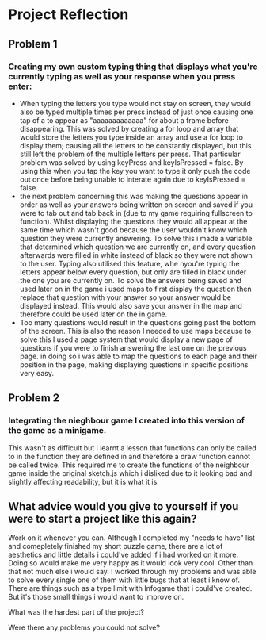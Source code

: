 # Project Reflection

## Problem 1
### Creating my own custom typing thing that displays what you're currently typing as well as your response when you press enter:
- When typing the letters you type would not stay on screen, they would also be typed multiple times per press instead of just once causing one tap of a to appear as "aaaaaaaaaaaaa" for about a frame before disappearing. This was solved by creating a for loop and array that would store the letters you type inside an array and use a for loop to display them; causing all the letters to be constantly displayed, but this still left the problem of the multiple letters per press. That particular problem was solved by using keyPress and keyIsPressed = false. By using this when you tap the key you want to type it only push the code out once before being unable to interate again due to keyIsPressed = false. 
- the next problem concerning this was making the questions appear in order as well as your answers being written on screen and saved if you were to tab out and tab back in (due to my game requiring fullscreen to function). Whilst displaying the questions they would all appear at the same time which wasn't good because the user wouldn't know which question they were currently answering. To solve this i made a variable that determined which question we are currently on, and every question afterwards were filled in white instead of black so they were not shown to the user. Typing also utilised this feature, whe nyou're typing the letters appear below every question, but only are filled in black under the one you are currently on. To solve the answers being saved and used later on in the game i used maps to first display the question then replace that question with your answer so your answer would be displayed instead. This would also save your answer in the map and therefore could be used later on the in game.
- Too many questions would result in the questions going past the bottom of the screen. This is also the reason I needed to use maps because to solve this I used a page system that would display a new page of questions if you were to finish answering the last one on the previous page. in doing so i was able to map the questions to each page and their position in the page, making displaying questions in specific positions very easy.

## Problem 2
### Integrating the nieghbour game I created into this version of the game as a minigame.
This wasn't as difficult but i learnt a lesson that functions can only be called to in the function they are defined in and therefore a draw function cannot be called twice. This required me to create the functions of the neighbour game inside the original sketch.js which i disliked due to it looking bad and slightly affecting readability, but it is what it is.

## What advice would you give to yourself if you were to start a project like this again?
Work on it whenever you can. Although I completed my "needs to have" list and comepletely finished my short puzzle game, there are a lot of aesthetics and little details i could've added if i had worked on it more. Doing so would make me very happy as it would look very cool. Other than that not much else i would say. I worked through my problems and was able to solve every single one of them with little bugs that at least i know of. There are things such as a type limit with Infogame that i could've created. But it's those small things i would want to improve on.

What was the hardest part of the project?

Were there any problems you could not solve?
